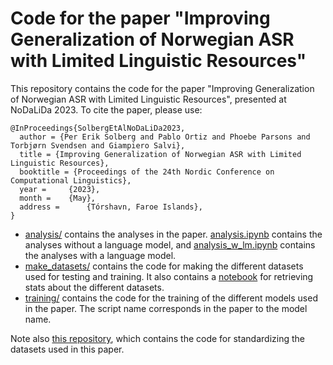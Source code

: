 # Code for the paper "Improving Generalization of Norwegian ASR with Limited Linguistic Resources"

This repository contains the code for the paper "Improving Generalization of Norwegian ASR with Limited Linguistic Resources", presented at NoDaLiDa 2023. To cite the paper, please use:
```
@InProceedings{SolbergEtAlNoDaLiDa2023,
  author = {Per Erik Solberg and Pablo Ortiz and Phoebe Parsons and Torbjørn Svendsen and Giampiero Salvi},	 
  title = {Improving Generalization of Norwegian ASR with Limited Linguistic Resources},
  booktitle = {Proceedings of the 24th Nordic Conference on Computational Linguistics},
  year = 	 {2023},
  month = 	 {May},
  address = 	 {Tórshavn, Faroe Islands},
}
```

* [analysis/](https://github.com/scribe-project/nodalida_2023_combined_training/tree/main/analysis) contains the analyses in the paper. [analysis.ipynb](https://github.com/scribe-project/nodalida_2023_combined_training/blob/main/analysis/analysis.ipynb) contains the analyses without a language model, and [analysis_w_lm.ipynb](https://github.com/scribe-project/nodalida_2023_combined_training/blob/main/analysis/analysis_w_lm.ipynb) contains the analyses with a language model.
* [make_datasets/](https://github.com/scribe-project/nodalida_2023_combined_training/tree/main/make_datasets) contains the code for making the different datasets used for testing and training. It also contains a [notebook](https://github.com/scribe-project/nodalida_2023_combined_training/blob/main/make_datasets/dataset_stats.ipynb) for retrieving stats about the different datasets.
* [training/](https://github.com/scribe-project/nodalida_2023_combined_training/tree/main/training) contains the code for the training of the different models used in the paper. The script name corresponds in the paper to the model name.

Note also [this repository](https://github.com/scribe-project/asr-standardized-combined), which contains the code for standardizing the datasets used in this paper.
